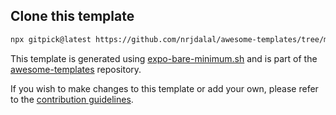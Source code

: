 ## Clone this template

```bash
npx gitpick@latest https://github.com/nrjdalal/awesome-templates/tree/main/expo-apps/expo-bare-minimum
```

This template is generated using [expo-bare-minimum.sh](https://github.com/nrjdalal/awesome-templates/blob/main/.github/.scripts/expo-bare-minimum.sh) and is part of the [awesome-templates](https://github.com/nrjdalal/awesome-templates) repository.

If you wish to make changes to this template or add your own, please refer to the [contribution guidelines](https://github.com/nrjdalal/awesome-templates?tab=readme-ov-file#contributing).


